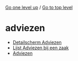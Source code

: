 <!-- generated by markdown-notes-tree -->

<!-- upward navigation links generated by markdown-notes-tree start here -->

[Go one level up](../SUMMARY.md) / [Go to top level](../../../SUMMARY.md)

<!-- upward navigation links generated by markdown-notes-tree end here -->

# adviezen

<!-- optional markdown-notes-tree directory description starts here -->

<!-- optional markdown-notes-tree directory description ends here -->

- [Detailscherm Adviezen](detailscherm_adviezen.md)
- [Lijst Adviezen bij een zaak](lijst_adviezen_bij_een_zaak.md)
- [Adviezen](README.md)
